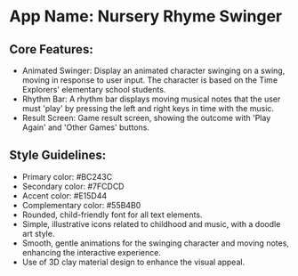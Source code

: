 # **App Name**: Nursery Rhyme Swinger

## Core Features:

- Animated Swinger: Display an animated character swinging on a swing, moving in response to user input. The character is based on the Time Explorers' elementary school students.
- Rhythm Bar: A rhythm bar displays moving musical notes that the user must 'play' by pressing the left and right keys in time with the music.
- Result Screen: Game result screen, showing the outcome with 'Play Again' and 'Other Games' buttons.

## Style Guidelines:

- Primary color: #BC243C
- Secondary color: #7FCDCD
- Accent color: #E15D44
- Complementary color: #55B4B0
- Rounded, child-friendly font for all text elements.
- Simple, illustrative icons related to childhood and music, with a doodle art style.
- Smooth, gentle animations for the swinging character and moving notes, enhancing the interactive experience.
- Use of 3D clay material design to enhance the visual appeal.